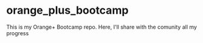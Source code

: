 # orange_plus_bootcamp
This is my Orange+ Bootcamp repo. Here, I'll share with the comunity all my progress 
